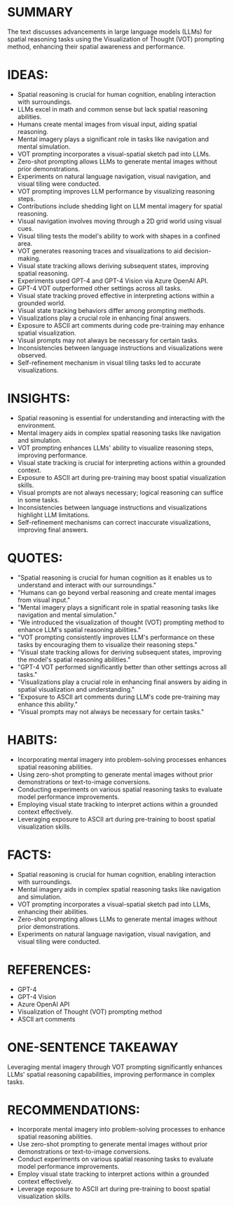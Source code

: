 # SUMMARY
The text discusses advancements in large language models (LLMs) for spatial reasoning tasks using the Visualization of Thought (VOT) prompting method, enhancing their spatial awareness and performance.

# IDEAS:
- Spatial reasoning is crucial for human cognition, enabling interaction with surroundings.
- LLMs excel in math and common sense but lack spatial reasoning abilities.
- Humans create mental images from visual input, aiding spatial reasoning.
- Mental imagery plays a significant role in tasks like navigation and mental simulation.
- VOT prompting incorporates a visual-spatial sketch pad into LLMs.
- Zero-shot prompting allows LLMs to generate mental images without prior demonstrations.
- Experiments on natural language navigation, visual navigation, and visual tiling were conducted.
- VOT prompting improves LLM performance by visualizing reasoning steps.
- Contributions include shedding light on LLM mental imagery for spatial reasoning.
- Visual navigation involves moving through a 2D grid world using visual cues.
- Visual tiling tests the model's ability to work with shapes in a confined area.
- VOT generates reasoning traces and visualizations to aid decision-making.
- Visual state tracking allows deriving subsequent states, improving spatial reasoning.
- Experiments used GPT-4 and GPT-4 Vision via Azure OpenAI API.
- GPT-4 VOT outperformed other settings across all tasks.
- Visual state tracking proved effective in interpreting actions within a grounded world.
- Visual state tracking behaviors differ among prompting methods.
- Visualizations play a crucial role in enhancing final answers.
- Exposure to ASCII art comments during code pre-training may enhance spatial visualization.
- Visual prompts may not always be necessary for certain tasks.
- Inconsistencies between language instructions and visualizations were observed.
- Self-refinement mechanism in visual tiling tasks led to accurate visualizations.

# INSIGHTS:
- Spatial reasoning is essential for understanding and interacting with the environment.
- Mental imagery aids in complex spatial reasoning tasks like navigation and simulation.
- VOT prompting enhances LLMs' ability to visualize reasoning steps, improving performance.
- Visual state tracking is crucial for interpreting actions within a grounded context.
- Exposure to ASCII art during pre-training may boost spatial visualization skills.
- Visual prompts are not always necessary; logical reasoning can suffice in some tasks.
- Inconsistencies between language instructions and visualizations highlight LLM limitations.
- Self-refinement mechanisms can correct inaccurate visualizations, improving final answers.

# QUOTES:
- "Spatial reasoning is crucial for human cognition as it enables us to understand and interact with our surroundings."
- "Humans can go beyond verbal reasoning and create mental images from visual input."
- "Mental imagery plays a significant role in spatial reasoning tasks like navigation and mental simulation."
- "We introduced the visualization of thought (VOT) prompting method to enhance LLM's spatial reasoning abilities."
- "VOT prompting consistently improves LLM's performance on these tasks by encouraging them to visualize their reasoning steps."
- "Visual state tracking allows for deriving subsequent states, improving the model's spatial reasoning abilities."
- "GPT-4 VOT performed significantly better than other settings across all tasks."
- "Visualizations play a crucial role in enhancing final answers by aiding in spatial visualization and understanding."
- "Exposure to ASCII art comments during LLM's code pre-training may enhance this ability."
- "Visual prompts may not always be necessary for certain tasks."

# HABITS:
- Incorporating mental imagery into problem-solving processes enhances spatial reasoning abilities.
- Using zero-shot prompting to generate mental images without prior demonstrations or text-to-image conversions.
- Conducting experiments on various spatial reasoning tasks to evaluate model performance improvements.
- Employing visual state tracking to interpret actions within a grounded context effectively.
- Leveraging exposure to ASCII art during pre-training to boost spatial visualization skills.

# FACTS:
- Spatial reasoning is crucial for human cognition, enabling interaction with surroundings.
- Mental imagery aids in complex spatial reasoning tasks like navigation and simulation.
- VOT prompting incorporates a visual-spatial sketch pad into LLMs, enhancing their abilities.
- Zero-shot prompting allows LLMs to generate mental images without prior demonstrations.
- Experiments on natural language navigation, visual navigation, and visual tiling were conducted.

# REFERENCES:
- GPT-4
- GPT-4 Vision
- Azure OpenAI API
- Visualization of Thought (VOT) prompting method
- ASCII art comments

# ONE-SENTENCE TAKEAWAY
Leveraging mental imagery through VOT prompting significantly enhances LLMs' spatial reasoning capabilities, improving performance in complex tasks.

# RECOMMENDATIONS:
- Incorporate mental imagery into problem-solving processes to enhance spatial reasoning abilities.
- Use zero-shot prompting to generate mental images without prior demonstrations or text-to-image conversions.
- Conduct experiments on various spatial reasoning tasks to evaluate model performance improvements.
- Employ visual state tracking to interpret actions within a grounded context effectively.
- Leverage exposure to ASCII art during pre-training to boost spatial visualization skills.